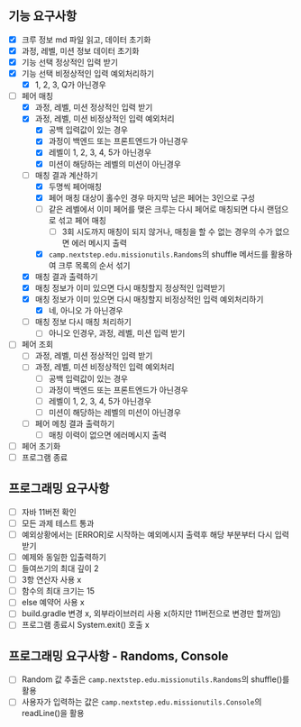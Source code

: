 ## 기능 요구사항

- [x] 크루 정보 md 파일 읽고, 데이터 초기화
- [x] 과정, 레벨, 미션 정보 데이터 초기화
- [x] 기능 선택 정상적인 입력 받기
- [x] 기능 선택 비정상적인 입력 예외처리하기
    - [x] 1, 2, 3, Q가 아닌경우
- [ ] 페어 매칭
    - [x] 과정, 레벨, 미션 정상적인 입력 받기
    - [x] 과정, 레벨, 미션 비정상적인 입력 예외처리
        - [x] 공백 입력값이 있는 경우
        - [x] 과정이 백엔드 또는 프론트엔드가 아닌경우
        - [x] 레벨이 1, 2, 3, 4, 5가 아닌경우
        - [x] 미션이 해당하는 레벨의 미션이 아닌경우
    - [ ] 매칭 결과 계산하기
        - [x] 두명씩 페어매칭
        - [x] 페어 매칭 대상이 홀수인 경우 마지막 남은 페어는 3인으로 구성
        - [ ] 같은 레벨에서 이미 페어를 맺은 크루는 다시 페어로 매칭되면 다시 랜덤으로 섞고 페어 매칭
            - [ ] 3회 시도까지 매칭이 되지 않거나, 매칭을 할 수 없는 경우의 수가 없으면 에러 메시지 출력
        - [x] `camp.nextstep.edu.missionutils.Randoms`의 shuffle 메서드를 활용하여 크루 목록의 순서 섞기
    - [x] 매칭 결과 출력하기
    - [x] 매칭 정보가 이미 있으면 다시 매칭할지 정상적인 입력받기
    - [x] 매칭 정보가 이미 있으면 다시 매칭할지 비정상적인 입력 예외처리하기
        - [x] 네, 아니오 가 아닌경우
    - [ ] 매칭 정보 다시 매칭 처리하기
        - [ ] 아니오 인경우, 과정, 레벨, 미션 입력 받기
- [ ] 페어 조회
    - [ ] 과정, 레벨, 미션 정상적인 입력 받기
    - [ ] 과정, 레벨, 미션 비정상적인 입력 예외처리
        - [ ] 공백 입력값이 있는 경우
        - [ ] 과정이 백엔드 또는 프론트엔드가 아닌경우
        - [ ] 레벨이 1, 2, 3, 4, 5가 아닌경우
        - [ ] 미션이 해당하는 레벨의 미션이 아닌경우
    - [ ] 페어 메칭 결과 출력하기
        - [ ] 매칭 이력이 없으면 에러메시지 출력
- [ ] 페어 초기화
- [ ] 프로그램 종료

## 프로그래밍 요구사항

- [ ] 자바 11버전 확인
- [ ] 모든 과제 테스트 통과
- [ ] 예외상황에서는 [ERROR]로 시작하는 예외메시지 출력후 해당 부분부터 다시 입력받기
- [ ] 예제와 동일한 입출력하기
- [ ] 들여쓰기의 최대 깊이 2
- [ ] 3항 연산자 사용 x
- [ ] 함수의 최대 크기는 15
- [ ] else 예약어 사용 x
- [ ] build.gradle 변경 x, 외부라이브러리 사용 x(하지만 11버전으로 변경만 할꺼임)
- [ ] 프로그램 종료시 System.exit() 호출 x

## 프로그래밍 요구사항 - Randoms, Console

- [ ] Random 값 추출은 `camp.nextstep.edu.missionutils.Randoms`의 shuffle()를 활용
- [ ] 사용자가 입력하는 값은 `camp.nextstep.edu.missionutils.Console`의 readLine()을 활용
